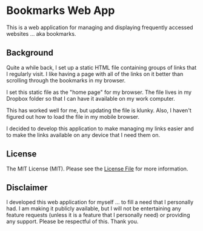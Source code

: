 # Bookmarks Web App

This is a web application for managing and displaying frequently accessed websites ... aka bookmarks.


## Background

Quite a while back, I set up a static HTML file containing groups of links that I regularly visit. I like having a page with all of the links on it better than scrolling through the bookmarks in my browser.

I set this static file as the "home page" for my browser. The file lives in my Dropbox folder so that I can have it available on my work computer.

This has worked well for me, but updating the file is klunky. Also, I haven't figured out how to load the file in my mobile browser.

I decided to develop this application to make managing my links easier and to make the links available on any device that I need them on.

## License

The MIT License (MIT). Please see the [License File](LICENSE) for more information.


## Disclaimer

I developed this web application for myself ... to fill a need that I personally had. I am making it publicly available, but I will not be entertaining any feature requests (unless it is a feature that I personally need) or providing any support. Please be respectful of this. Thank you.